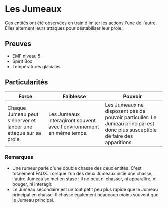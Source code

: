 # Les Jumeaux

Ces entités ont été observées en train d'imiter les actions l'une de l'autre. Elles alternent leurs attaques pour déstabiliser leur proie.

## Preuves

- EMF niveau 5
- Spirit Box
- Températures glaciales

## Particularités

| Force | Faiblesse | Pouvoir |
| -------------- | --------------------- | --------------------- |
| Chaque Jumeau peut s'énerver et lancer une attaque sur sa proie. | Les Jumeaux interagiront souvent avec l'environnement en même temps. | Les Jumeaux ne disposent pas de pouvoir particulier. Le Jumeau principal est donc plus susceptible de faire des apparitions. |

### Remarques

- Une rumeur parle d'une double chasse des deux entités. C'est totalement FAUX. Lorsque l'un des deux Jumeaux initie une chasse, l'autre Jumeau se met en stase : il ne peut ni chasser, ni apparaître, ni bouger, ni interagir.
- Le Jumeau secondaire est un tout petit peu plus rapide que le Jumeau principal en chasse. Il chasse également beaucoup moins souvent que le Jumeau principal.